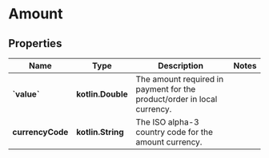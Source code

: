 
# Amount

## Properties
Name | Type | Description | Notes
------------ | ------------- | ------------- | -------------
**&#x60;value&#x60;** | **kotlin.Double** | The amount required in payment for the product/order in local currency. | 
**currencyCode** | **kotlin.String** | The ISO  alpha-3 country code for the amount currency. | 




